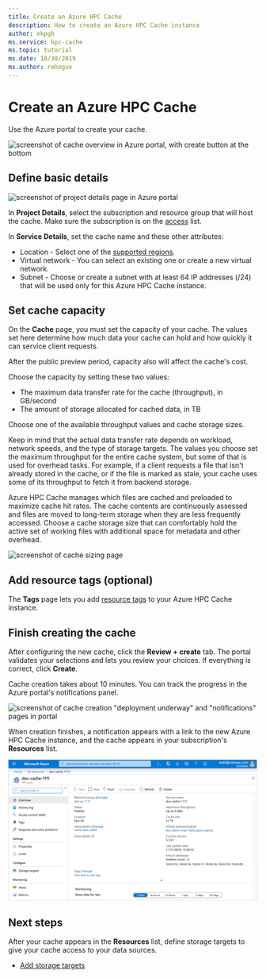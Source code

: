 ```yaml
---
title: Create an Azure HPC Cache
description: How to create an Azure HPC Cache instance
author: ekpgh
ms.service: hpc-cache
ms.topic: tutorial
ms.date: 10/30/2019
ms.author: rohogue
---
```


# Create an Azure HPC Cache

Use the Azure portal to create your cache.

![screenshot of cache overview in Azure portal, with create button at the bottom](media/hpc-cache-home-page.png)

## Define basic details

![screenshot of project details page in Azure portal](media/hpc-cache-create-basics.png)

In **Project Details**, select the subscription and resource group that will host the cache. Make sure the subscription is on the [access](hpc-cache-prereqs.md#azure-subscription) list.

In **Service Details**, set the cache name and these other attributes:

* Location - Select one of the [supported regions](hpc-cache-overview.md#region-availability).
* Virtual network - You can select an existing one or create a new virtual network.
* Subnet - Choose or create a subnet with at least 64 IP addresses (/24) that will be used only for this Azure HPC Cache instance.

## Set cache capacity
<!-- referenced from GUI - update aka.ms link if you change this header text -->

On the **Cache** page, you must set the capacity of your cache. The values set here determine how much data your cache can hold and how quickly it can service client requests.

After the public preview period, capacity also will affect the cache's cost.

Choose the capacity by setting these two values:

* The maximum data transfer rate for the cache (throughput), in GB/second
* The amount of storage allocated for cached data, in TB

Choose one of the available throughput values and cache storage sizes.

Keep in mind that the actual data transfer rate depends on workload, network speeds, and the type of storage targets. The values you choose set the maximum throughput for the entire cache system, but some of that is used for overhead tasks. For example, if a client requests a file that isn't already stored in the cache, or if the file is marked as stale, your cache uses some of its throughput to fetch it from backend storage.

Azure HPC Cache manages which files are cached and preloaded to maximize cache hit rates. The cache contents are continuously assessed and files are moved to long-term storage when they are less frequently accessed. Choose a cache storage size that can comfortably hold the active set of working files with additional space for metadata and other overhead.

![screenshot of cache sizing page](media/hpc-cache-create-capacity.png)

## Add resource tags (optional)

The **Tags** page lets you add [resource tags](https://go.microsoft.com/fwlink/?linkid=873112) to your Azure HPC Cache instance.

## Finish creating the cache

After configuring the new cache, click the **Review + create** tab. The portal validates your selections and lets you review your choices. If everything is correct, click **Create**.

Cache creation takes about 10 minutes. You can track the progress in the Azure portal's notifications panel.

![screenshot of cache creation "deployment underway" and "notifications" pages in portal](media/hpc-cache-deploy-status.png)

When creation finishes, a notification appears with a link to the new Azure HPC Cache instance, and the cache appears in your subscription's **Resources** list.

![screenshot of Azure HPC Cache instance in Azure portal](media/hpc-cache-new-overview.png)

## Next steps

After your cache appears in the **Resources** list, define storage targets to give your cache access to your data sources.

* [Add storage targets](hpc-cache-add-storage.md)

